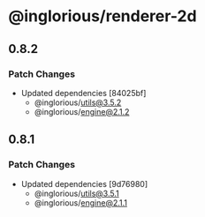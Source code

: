 # @inglorious/renderer-2d

## 0.8.2

### Patch Changes

- Updated dependencies [84025bf]
  - @inglorious/utils@3.5.2
  - @inglorious/engine@2.1.2

## 0.8.1

### Patch Changes

- Updated dependencies [9d76980]
  - @inglorious/utils@3.5.1
  - @inglorious/engine@2.1.1
